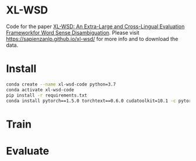 # XL-WSD
Code for the paper [XL-WSD: An Extra-Large and Cross-Lingual Evaluation Frameworkfor Word Sense Disambiguation](). Please visit https://sapienzanlp.github.io/xl-wsd/ for more info and to download the data.

# Install
```bash
conda create --name xl-wsd-code python=3.7
conda activate xl-wsd-code
pip install -r requirements.txt
conda install pytorch==1.5.0 torchtext==0.6.0 cudatoolkit=10.1 -c pytorch
```

# Train

# Evaluate

